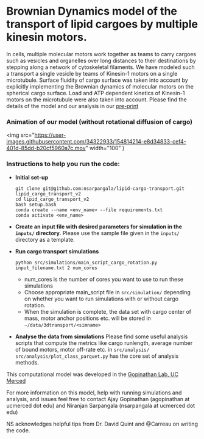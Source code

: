 # Brownian Dynamics model of the transport of lipid cargoes by multiple kinesin motors.

In cells, multiple molecular motors work together as teams to carry cargoes such as vesicles and organelles over long distances to their destinations by stepping along a network of cytoskeletal filaments. We have modeled such a transport a single vesicle by teams of Kinesin-1 motors on a single microtubule. Surface fluidity of cargo surface was taken into account by explicitly implementing the Brownian dynamics of molecular motors on the spherical cargo surface. Load and ATP dependent kinetics of Kinesin-1 motors on the microtubule were also taken into account. Please find the details of the model and our analysis in our [pre-print](https://www.biorxiv.org/content/10.1101/2021.06.10.447989v3)

### Animation of our model (without rotational diffusion of cargo)

<img src="https://user-images.githubusercontent.com/34322933/154814214-e8d34833-cef4-401d-85dd-b20cf5960a7c.mov" width="100" )


### Instructions to help you run the code:


- **Initial set-up**

  ```
  git clone git@github.com:nsarpangala/lipid-cargo-transport.git lipid_cargo_transport_v2
  cd lipid_cargo_transport_v2
  bash setup.bash
  conda create --name <env_name> --file requirements.txt
  conda activate <env_name>
  ```

- **Create an input file with desired parameters for simulation in the `inputs/` directory.**
   Please use the sample file given in the `inputs/` directory as a template. 

- **Run cargo transport simulations**

  `python src/simulations/main_script_cargo_rotation.py input_filename.txt 2 num_cores`

  * num_cores is the number of cores you want to use to run these simulations
  * Choose appropriate main_script file in `src/simulation/` depending on whether you want to run simulations with or without cargo rotation.
  * When the simulation is complete, the data set with cargo center of mass, motor anchor positions etc. will be stored in `~/data/3dtransport/<simname>`

- **Analyse the data from simulations**
  Please find some useful analysis scripts that compute the metrics like cargo runlength, average number of bound motors, motor off-rate etc. in `src/analysis/`
  `src/analysis/plot_class_parquet.py` has the core set of analysis methods.


This computational model was developed in the [Gopinathan Lab, UC Merced](http://gopinathanlab.ucmerced.edu/)

For more information on this model, help with running simulations and analysis, and issues feel free to contact 
Ajay Gopinathan (agopinathan at ucmerced dot edu) and Niranjan Sarpangala (nsarpangala at ucmerced dot edu)

NS acknowledges helpful tips from Dr. David Quint and @Carreau on writing the code.
